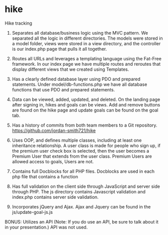 # hike
Hike tracking

1. Separates all database/business logic using the MVC pattern.
We separated all the logic in different directories. The models were stored in a
model folder, views were stored in a view directory, and the controller is our
index.php page that pulls it all together.

2. Routes all URLs and leverages a templating language using the Fat-Free framework.
In our index page we have multiple routes and reroutes that display different
views that we created using Templates. 

3. Has a clearly defined database layer using PDO and prepared statements.
Under model/db-functions.php we have all database functions that use PDO
and prepared statements. 

4. Data can be viewed, added, updated, and deleted.
On the landing page after signing in, hikes and goals can be views. Add and remove
buttons are found on the hike page and update goals can be found on the goal
tab. 

5. Has a history of commits from both team members to a Git repository.
https://github.com/jordan-smith721/hike

6. Uses OOP, and defines multiple classes, including at least one inheritance relationship.
A user class is made for people who sign up, if the premium user check box
is selected, then the user becomes a Premium User that extends from the user
class. Premium Users are allowed access to goals, Users are not. 

7. Contains full Docblocks for all PHP files.
Docblocks are used in each php file that contains a function

8. Has full validation on the client side through JavaScript and server side through PHP.
The js directory contains Javascript validation and index.php contains server
side validation. 

9. Incorporates jQuery and Ajax.
Ajax and Jquery can be found in the js/update-goal-js.js

BONUS:  Utilizes an API (Note:  If you do use an API, be sure to talk about it in your presentation.)
API was not used. 